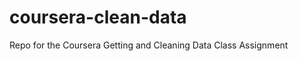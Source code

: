 coursera-clean-data
===================

Repo for the Coursera Getting and Cleaning Data Class Assignment
